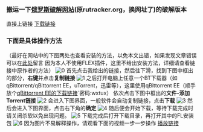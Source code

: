 ### 搬运一下[俄罗斯破解网站](https://rutracker.net/)(原rutracker.org，换网址了)的破解版本
直接上链接
[下载链接](https://rutracker.net/forum/viewtopic.php?t=6621585)

### 下面是具体操作方法
（最好在网站中的下图两处也查看安装的方法，以免本文出错，如果发现文章错误可以在[此处](https://github.com/WuXiaTux/wuxiatux.github.io/issues/2)留言
因为本人不使用FLEX插件，这里不给出安装方法，详细请查看链接中原作者的方法）
![0](https://github.com/user-attachments/assets/d3cc8421-768c-46ae-970a-9d7779661178)
首先点击我给出的链接，然后往下滑，找到下图中框出的部分，**右键**并点击**复制链接**
![1](https://github.com/user-attachments/assets/678a7188-3252-4ab4-a287-23a07517171c)
之后打开电脑上任意一个BT下载器（如qBittorrent/qBittorrent EE，uTorrent，迅雷等），这里使用qBittorrent EE（顺手放个[qBittorrent EE的下载链接](https://kali-linux.lanzn.com/iOdQs2klj0oh
)`密码:wxtux）
依次点击下图中框出的**文件-添加Torrent链接**
![2](https://github.com/user-attachments/assets/a12d643a-a9ae-4831-bb0a-405bd71ac1fc)
会进入下图界面，一般软件会自动复制链接，点击**下载**
![3](https://github.com/user-attachments/assets/7375cd2a-9310-4a48-9c80-84d7f42fbdd2)
然后会进入下图界面，点击右下角的**确定**
![4](https://github.com/user-attachments/assets/e0f967ea-76bb-46b6-b4ba-b7372088884e)
随后便会开始下载，等待下载完成时请关闭杀软以免出现问题。
![5](https://github.com/user-attachments/assets/cc9267e8-7630-4f79-bb0f-e383369585d5)
下载完成后打开下载目录，再打开其中的FL安装包
![6](https://github.com/user-attachments/assets/45c4b8bf-d3eb-47e9-8045-79e883428a70)
因为图片不易解释操作，请观看下面的视频一步一步操作
[播放链接](https://wuxiatux.wistia.com/medias/02b59w16m6)